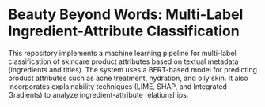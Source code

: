 # Beauty Beyond Words: Multi-Label Ingredient-Attribute Classification

This repository implements a machine learning pipeline for multi-label classification of skincare product attributes based on textual metadata (ingredients and titles). The system uses a BERT-based model for predicting product attributes such as acne treatment, hydration, and oily skin. It also incorporates explainability techniques (LIME, SHAP, and Integrated Gradients) to analyze ingredient-attribute relationships.
